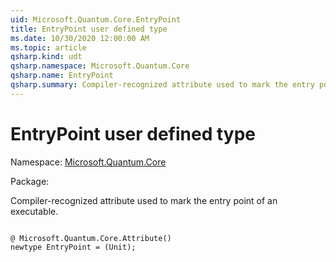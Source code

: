 ```yaml
---
uid: Microsoft.Quantum.Core.EntryPoint
title: EntryPoint user defined type
ms.date: 10/30/2020 12:00:00 AM
ms.topic: article
qsharp.kind: udt
qsharp.namespace: Microsoft.Quantum.Core
qsharp.name: EntryPoint
qsharp.summary: Compiler-recognized attribute used to mark the entry point of an executable.
---
```


# EntryPoint user defined type

Namespace: [Microsoft.Quantum.Core](xref:Microsoft.Quantum.Core)

Package: [](https://nuget.org/packages/)


Compiler-recognized attribute used to mark the entry point of an executable.

```qsharp

@ Microsoft.Quantum.Core.Attribute()
newtype EntryPoint = (Unit);
```

